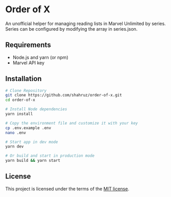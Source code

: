 # Order of X

An unofficial helper for managing reading lists in Marvel Unlimited by series. Series can be configured by modifying the array in series.json.

## Requirements

- Node.js and yarn (or npm)
- Marvel API key

## Installation

```sh
# Clone Repository
git clone https://github.com/shahruz/order-of-x.git
cd order-of-x

# Install Node dependencies
yarn install

# Copy the environment file and customize it with your key
cp .env.example .env
nano .env

# Start app in dev mode
yarn dev

# Or build and start in production mode
yarn build && yarn start
```

## License

This project is licensed under the terms of the [MIT license](LICENSE.md).
